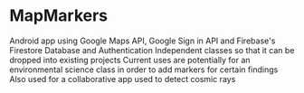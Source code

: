 # MapMarkers
Android app using Google Maps API, Google Sign in API and Firebase's Firestore Database and Authentication
Independent classes so that it can be dropped into existing projects
Current uses are potentially for an environmental science class in order to add markers for certain findings
Also used for a collaborative app used to detect cosmic rays
